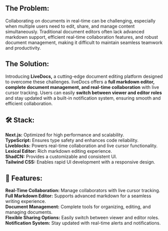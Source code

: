 <h2> The Problem: </h2>

Collaborating on documents in real-time can be challenging, especially when multiple users need to edit, share, and manage content simultaneously. Traditional document editors often lack advanced markdown support, efficient real-time collaboration features, and robust document management, making it difficult to maintain seamless teamwork and productivity.

<h2> The Solution: </h2>

Introducing <strong>LiveDocs,</strong> a cutting-edge document editing platform designed to overcome these challenges. liveDocs offers a <strong> full markdown editor, complete document management, and real-time collaboration</strong> with live cursor tracking. Users can easily <strong> switch between viewer and editor roles </strong> and stay updated with a built-in notification system, ensuring smooth and efficient collaboration.

<h2> 🛠️ Stack: </h2>
<strong>Next.js:</strong> Optimized for high performance and scalability. <br>
<strong>TypeScript:</strong> Ensures type safety and enhances code reliability. <br>
<strong>Liveblocks:</strong> Powers real-time collaboration and live cursor functionality. <br>
<strong>Lexical Editor:</strong> Rich markdown editing experience. <br>
<strong>ShadCN:</strong> Provides a customizable and consistent UI. <br>
<strong>Tailwind CSS:</strong> Enables rapid UI development with a responsive design. <br>

<h2> 📗 Features: </h2>
<strong>Real-Time Collaboration:</strong> Manage collaborators with live cursor tracking.<br>
<strong>Full Markdown Editor:</strong> Supports advanced markdown for a seamless writing experience.<br>
<strong>Document Management:</strong> Complete tools for organizing, editing, and managing documents.<br>
<strong>Flexible Sharing Options:</strong> Easily switch between viewer and editor roles.<br>
<strong>Notification System:</strong> Stay updated with real-time alerts and notifications. 

<br>





